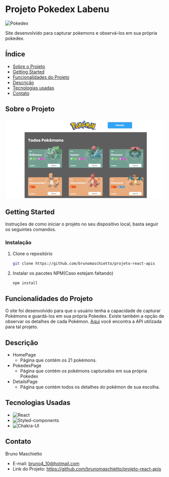 # **Projeto Pokedex Labenu**
![Pokedex](https://static.wikia.nocookie.net/pokepediabr/images/3/38/Pok%C3%A9dex_Kanto.png/revision/latest?cb=20131224014121&path-prefix=pt-br)

Site desenvolvido para capturar pokemons e observá-los em sua própria pokedex.

## **Índice**
- <a href='#sobre-o-projeto'>Sobre o Projeto </a>
- <a href='#getting-started'>Getting Started </a>
- <a href='#funcionalidades-do-projeto'>Funcionalidades do Projeto </a>
- <a href='#descricao'>Descrição </a>
- <a href='#tecnologias-utilizadas'>Tecnologias usadas </a>
- <a href='#contato'>Contato </a>



## **Sobre o Projeto**
![FotoDoProjeto](./src/assets/imagem%20do%20projeto.jpg)

## **Getting Started**
Instruções de como iniciar o projeto no seu dispositivo local, basta seguir os seguintes comandos.

### **Instalação**
1. Clone o repositório
	```sh
	git clone https://github.com/brunomaschietto/projeto-react-apis
	```
2. Instalar os pacotes NPM(Caso estejam faltando)
	```sh
	npm install
	```

## **Funcionalidades do Projeto**
O site foi desenvolvido para que o usuário tenha a capacidade de capturar Pokémons e guardá-los em sua própria Pokedex. Existe também a opção de observar os detalhes de cada Pokémon. <a href='https://pokeapi.co/'>Aqui</a> você encontra a API utilizada para tal projeto.

## **Descrição**
- HomePage
	* Página que contém os 21 pokémons.
- PokedexPage
	* Página que contém os pokémons capturados em sua própria Pokedex
- DetailsPage
	* Página que contém todos os detalhes do pokémon de sua escolha.

## **Tecnologias Usadas**

* ![React](https://img.shields.io/badge/React-20232A?style=for-the-badge&logo=react&logoColor=61DAFB)
* ![Styled-components](https://img.shields.io/badge/style-%F0%9F%92%85%20styled--components-orange.svg?colorB=daa357&colorA=db748e)
* ![Chakra-UI](https://shields.io/badge/chakra--ui-black?logo=chakraui&style=for-the-badge%22)

## **Contato**

Bruno Maschietto
- E-mail: bruno4_10@hotmail.com
- Link do Projeto: https://github.com/brunomaschietto/projeto-react-apis

